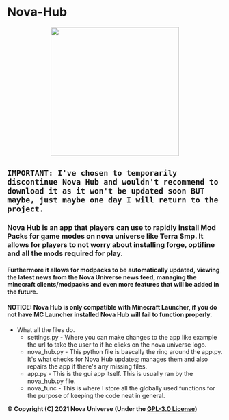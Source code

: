 # Nova-Hub
<p align="center">
 <img src="https://user-images.githubusercontent.com/66202304/119562923-d15dcd00-bd9e-11eb-8653-589393a2b3bc.png" width="300" height="300" />
</p>

## ``IMPORTANT: I've chosen to temporarily discontinue Nova Hub and wouldn't recommend to download it as it won't be updated soon BUT maybe, just maybe one day I will return to the project.``

### Nova Hub is an app that players can use to rapidly install Mod Packs for game modes on nova universe like Terra Smp. It allows for players to not worry about installing forge, optifine and all the mods required for play.
#### Furthermore it allows for modpacks to be automatically updated, viewing the latest news from the Nova Universe news feed, managing the minecraft clients/modpacks and even more features that will be added in the future. 

#### NOTICE: Nova Hub is only compatible with Minecraft Launcher, if you do not have MC Launcher installed Nova Hub will fail to function properly.

* What all the files do.
  * settings.py - Where you can make changes to the app like example the url to take the user to if he clicks on the nova universe logo.
  * nova_hub.py - This python file is bascally the ring around the app.py. It's what checks for Nova Hub updates; manages them and also repairs the app if there's any missing files.
  * app.py - This is the gui app itself. This is usually ran by the nova_hub.py file.
  * nova_func - This is where I store all the globally used functions for the purpose of keeping the code neat in general.

**© Copyright (C) 2021 Nova Universe (Under the [GPL-3.0 License](LICENSE))**
